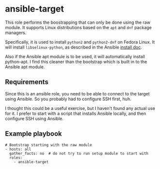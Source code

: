 # ansible-target #

This role performs the boostrapping that can only be done using the raw module.
It supports Linux distributions based on the `apt` and `dnf` package managers.

Specifically, it is used to install `python2` and `python2-dnf` on Fedora Linux.
It will install `libselinux-python`, as described in the Ansible
[install doc](https://docs.ansible.com/ansible/latest/intro_installation.html).

Also if the Ansible apt module is to be used, it will automatically install python-apt.
I find this cleaner than the bootstrap which is built in to the Ansible apt module.


## Requirements

Since this is an ansible role, you need to be able to connect to the target using Ansible.
So you probably had to configure SSH first, huh.

I thought this could be a useful exercise, but I haven't found any actual use for it.
I prefer to start with a script that installs Ansible locally,
and then configure SSH using Ansible.


## Example playbook

    # Bootstrap starting with the raw module
    - hosts: all
      gather_facts: no  # do not try to run setup module to start with
      roles:
        - ansible-target

